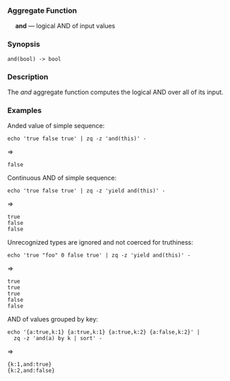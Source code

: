 ### Aggregate Function

&emsp; **and** &mdash; logical AND of input values

### Synopsis
```
and(bool) -> bool
```

### Description

The _and_ aggregate function computes the logical AND over all of its input.

### Examples

Anded value of simple sequence:
```mdtest-command
echo 'true false true' | zq -z 'and(this)' -
```
=>
```mdtest-output
false
```

Continuous AND of simple sequence:
```mdtest-command
echo 'true false true' | zq -z 'yield and(this)' -
```
=>
```mdtest-output
true
false
false
```

Unrecognized types are ignored and not coerced for truthiness:
```mdtest-command
echo 'true "foo" 0 false true' | zq -z 'yield and(this)' -
```
=>
```mdtest-output
true
true
true
false
false
```

AND of values grouped by key:
```mdtest-command
echo '{a:true,k:1} {a:true,k:1} {a:true,k:2} {a:false,k:2}' |
  zq -z 'and(a) by k | sort' -
```
=>
```mdtest-output
{k:1,and:true}
{k:2,and:false}
```
